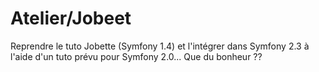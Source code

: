 Atelier/Jobeet
==============

Reprendre le tuto Jobette (Symfony 1.4) et l'intégrer dans Symfony 2.3 à l'aide d'un tuto prévu pour Symfony 2.0...
Que du bonheur ??
